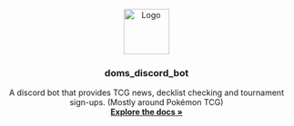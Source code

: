 <!-- PROJECT LOGO -->
<br />
<div align="center">
  <a href="https://github.com/othneildrew/Best-README-Template">
    <img src="images/logo.png" alt="Logo" width="80" height="80">
  </a>

  <h3 align="center">doms_discord_bot</h3>

  <p align="center">
    A discord bot that provides TCG news, decklist checking and tournament sign-ups. (Mostly around Pokémon TCG)
    <br />
    <a href="https://github.com/Dominic-Santos/doms_discord_bot"><strong>Explore the docs »</strong></a>
  </p>
</div>